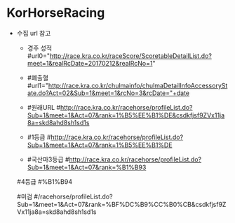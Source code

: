 # KorHorseRacing


- 수집 url 참고
    - 경주 성적
    #url0="http://race.kra.co.kr/raceScore/ScoretableDetailList.do?meet=1&realRcDate=20170212&realRcNo=1"

    - #폐출혈
    #url1="http://race.kra.co.kr/chulmainfo/chulmaDetailInfoAccessoryState.do?Act=02&Sub=1&meet=1&rcNo=3&rcDate="+date

    - #원래URL
    #http://race.kra.co.kr/racehorse/profileList.do?Sub=1&meet=1&Act=07&rank=1%B5%EE%B1%DE&csdkfjsf9ZVx11ja8a=skd8ahd8sh1sd1s

    - #1등급
    #http://race.kra.co.kr/racehorse/profileList.do?Sub=1&meet=1&Act=07&rank=1%B5%EE%B1%DE

    - #국산마3등급
    #http://race.kra.co.kr/racehorse/profileList.do?Sub=1&meet=1&Act=07&rank=%B1%B93

    #4등급
    #%B1%B94

    #미검
    #/racehorse/profileList.do?Sub=1&meet=1&Act=07&rank=%BF%DC%B9%CC%B0%CB&csdkfjsf9ZVx11ja8a=skd8ahd8sh1sd1s
    